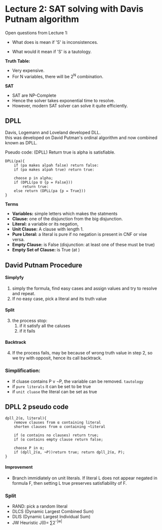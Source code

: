 # Lecture 2: SAT solving with Davis Putnam algorithm

Open questions from Lecture 1:  

- What does is mean if 'S' is inconsistences.  

- What would it mean if 'S' is a tautology.  

**Truth Table:**

- Very expensive.
- For N variables, there will be 2<sup>N</sup> combination.

**SAT**

- SAT are NP-Complete 
- Hence the solver takes exponential time to resolve. 
- However, modern SAT solver can solve it quite efficiently.  

## DPLL
Davis, Logemann and Loveland developed DLL.  
this was developed on David Putman's ordinal algorithm and now combined known as DPLL.  

Pseudo code: (DPLL)  Return true is alpha is satisfiable.  

```
DPLL(pa){
    if (pa makes alpah false) return false:
    if (pa makes alpah true) return true: 

    choose p in alpha;
    if (DPLL(pa U {p = False}))
        return true: 
    else return (DPLL(pa {p = True}))
}
```

**Terms**
- **Variables:** simple letters which makes the statments 
- **Clause:** one of the disjunction from the big disjunction. 
- **Literal:** a variable or its negation, 
- **Unit Clause:** A clause with length 1. 
- **Pure Literal:** a literal is pure if no negation is present in CNF or vise versa. 
- **Empty Clause:** is False (disjunction: at least one of these must be true)
- **Empty Set of Clause:**  is True (at )


## David Putnam Procedure 
#### Simplyfy
1. simply the formula, find easy cases and assign values and try to resolve and repeat. 
2. If no easy case, pick a literal and its truth value
#### Split 
3. the process stop: 
    1. if it satisfy all the caluses 
    2. if it fails 
#### Backtrack 
4. If the process fails, may be because of wrong truth value in step 2, so we try with opposit, hence its call backtrack. 


### Simplification: 
- If cluase contains P v ¬P, the variable can be removed. `tautology`
- if `pure literals` it can be set to be true
- if `unit cluase` the literal can be set as true 

## DPLL 2 pseudo code
```
dpll_2(α, literal){
    remove clauses from α containing literal 
    shorten clauses from α containing ¬literal
    
    if (α contains no clauses) return true; 
    if (α contains empty clause return false;

    choose P in α;
    if (dpll_2(α, ¬P))return true; return dpll_2(α, P);
}
```

#### Improvement
- Branch immidiately on unit literals. If literal L does not appear negated in formula F, then setting
L true preserves satisfiability of F. 


### Split 
- RAND: pick a random literal
- DLCS (Dynamic Largest Combined Sum)
- DLIS (Dynamic Largest Individual Sum)
- JW Heuristic J(I)= ∑2<sup>-|w|</sup>




